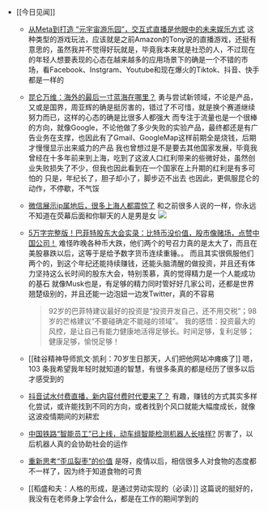 - [[今日见闻]]
	- [从Meta到打造 “元宇宙游乐园”，交互式直播是他眼中的未来娱乐方式](http://mp.weixin.qq.com/s?__biz=MjM5MDEwMTk2MA==&mid=2651188466&idx=1&sn=4ee6f48b361498e0489744991d6d9935&chksm=bdb8b4558acf3d43e05a5fb47aa4d1802807c158430403737b9e10ec3c94f1b7e74766bd65a9&mpshare=1&scene=1&srcid=0501WYhgRevhhPC8WC4boP8I&sharer_sharetime=1651362013061&sharer_shareid=67510814c1e435f1dbba14e6ba39b83c#rd)
	  这种类型的游戏玩法，应该就是之前Amazon的Tony说的直播游戏，还挺有意思的，虽然我并不觉得好玩就是，毕竟我本来就是社恐的人，不过现在的年轻人想要表现的心态在越来越多的应用场景下的确是一个不错的市场，看Facebook、Instgram、Youtube和现在爆火的Tiktok、抖音、快手都是一样的
	- [昆仑万维：海外的最后一寸蓝海在哪里？](http://mp.weixin.qq.com/s?__biz=MzI5OTM5NjE4MA==&mid=2247519418&idx=2&sn=427674ee7f1316bbdc4cf48af8cb37b7&chksm=ec95f181dbe2789782d48f545627850dc6ae2914d395f633318c6ea921faec3c373213534c20&mpshare=1&scene=1&srcid=0430uZoQSzJ0ZhE6QPQbAxsr&sharer_sharetime=1651362610922&sharer_shareid=67510814c1e435f1dbba14e6ba39b83c#rd)
	  勇与尝试新领域，不论是产品，又或是国界，周亚辉的确是挺厉害的，错过了不可惜，就是换个赛道继续努力而已，这样的心态的确是比很多人都强大
	  而专注于流量也是一个很棒的方向，就像Google，不论他做了多少失败的实验产品，最终都还是有广告业务在支撑，也因此有了Gmail、GoogleMap这样前期全是烧钱，后期才慢慢显示出来威力的产品
	  我也曾想过是不是要去其他国家发展，毕竟我曾经在十多年前来到上海，吃到了这波人口红利带来的些微好处，虽然创业失败损失了不少，但我也因此看到在一个国家在上升期的红利是有多可怕的
	  只是，年纪长了，胆子却小了，脚步迈不出去
	  也因此，更佩服昆仑的动作，不停歇，不气馁
	- [微信展示ip属地后，很多上海人都震惊了](http://mp.weixin.qq.com/s?__biz=MzU4MTk2NjM2Mw==&mid=2247488331&idx=1&sn=884dcd194d9e7a333ed8eb17a19d5b91&chksm=fdbedc3fcac9552920acfcc2847b47d2eae408a2fea82c303c3da1d7d1e97a2bd06620f72618&mpshare=1&scene=1&srcid=0430Xe3Nl6UbTs6S68J9A1w0&sharer_sharetime=1651336845346&sharer_shareid=67510814c1e435f1dbba14e6ba39b83c#rd)
	  和之前很多人说的一样，你永远不知道在荧幕后面和你聊天的人是男是女
	  ![](https://cdn.jsdelivr.net/gh/marco0417/repo-resources/asset/128951651369447_.pic.jpg)
	- [5万字完整版！巴菲特股东大会实录：比特币没价值，股市像赌场，点赞中国公司！](http://mp.weixin.qq.com/s?__biz=Mjc1NjM3MjY2MA==&mid=2691498333&idx=1&sn=11fa98c77731f5e951040ac3f9af99f1&chksm=a9ecbe869e9b3790de9ad7a5b6dd75ae1e1dcd2055a90d1911ff7ad08f742235cb4c89e31e92&mpshare=1&scene=1&srcid=0501L0coiihVF42KJLLEtvGY&sharer_sharetime=1651375443725&sharer_shareid=67510814c1e435f1dbba14e6ba39b83c#rd)
	  难怪昨晚各种币大跌，他们两个的号召力真的是太大了，而且在美股暴跌以后，这等于是给予数字货币连续重锤。。
	  而且其实很佩服他们两个的，到这个年纪还能持续赚钱，还能头脑清醒的做投资，并且还有体力坚持这么长时间的股东大会，特别羡慕，真的觉得精力是一个人能成功的基石
	  就像Musk也是，有足够的精力同时管好好几家公司，还都是世界翘楚级别的，并且还能一边泡妞一边发Twitter，真的不容易
	  
	  > 92岁的巴菲特建议最好的投资是“投资开发自己，还不用交税”；98岁的芒格建议“不要碰确定不能碰的领域”。
	  > 我的感悟：投资最大的风控，是让自己有能力健康地活得足够长。时间足够，复利足够；健康足够，愉悦足够！
	- [[硅谷精神导师凯文·凯利：70岁生日那天，人们把他网站冲瘫痪了]]
	  嗯，103 条我希望我年轻时就知道的智慧，有很多条真的都是经历了很多以后才感受到的
	- [抖音试水付费直播，新内容付费时代要来了？](http://mp.weixin.qq.com/s?__biz=Mzg5MDcxNjY0MA==&mid=2247501853&idx=1&sn=d5f9799d5f652ee2e27ac3960a6fd425&chksm=cfdae092f8ad6984fffdee4cf8ee1478c5f0f8c87f7c1c3b9ef29a83e143930b6dff09c5d34e&mpshare=1&scene=1&srcid=0430LwpCUhQ7U1Ux7TcL6N1h&sharer_sharetime=1651363796327&sharer_shareid=67510814c1e435f1dbba14e6ba39b83c#rd)
	  有趣，赚钱的方式其实多样化尝试，或许能找到不同的方向，或者找到个风口就能大幅度成长，就像这波疫情期间的刘耕宏
	- [中国铁路“智能员工”已上线，动车组智能检测机器人长啥样?](http://mp.weixin.qq.com/s?__biz=MzI5MzE0NDUzNQ==&mid=2650267931&idx=1&sn=2791080dafbc97e17caf97712c9ceed3&chksm=f475d3a3c3025ab5db639a3a071c6b3e910583914d66bc8124a8290478ec169d0d9eb446cf94&mpshare=1&scene=1&srcid=05012WzbqpkM72HteuW3oyYg&sharer_sharetime=1651385014379&sharer_shareid=67510814c1e435f1dbba14e6ba39b83c#rd)
	  厉害了，以后机器人真的会协助社会的运作
	- [重新思考“歪瓜裂枣”的价值](http://mp.weixin.qq.com/s?__biz=MjM5NjIzOTM0MA==&mid=2650483481&idx=2&sn=575e44b8c0229808b826e43afe29b1c2&chksm=bee3c99a8994408c445727c68dd6736aa447c4094be641047831536bf55226b0a6988e1372bb&mpshare=1&scene=1&srcid=0501WvfXOolJOOFLVdHwCt5F&sharer_sharetime=1651377208824&sharer_shareid=67510814c1e435f1dbba14e6ba39b83c#rd)
	  是呀，疫情以后，相信很多人对食物的态度都不一样了，因为终于知道食物的可贵
	- [[稻盛和夫：人格的形成，是通过劳动实现的（必读）]]
	  这篇说的挺好的，我没有在老师身上学会什么，都是在工作的期间学到的